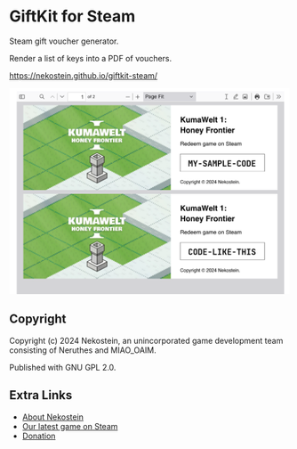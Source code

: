 # GiftKit for Steam



Steam gift voucher generator.

Render a list of keys into a PDF of vouchers.

https://nekostein.github.io/giftkit-steam/


![img](./img/demo1.png)




## Copyright

Copyright (c) 2024 Nekostein, an unincorporated game development team consisting of Neruthes and MIAO_OAIM.

Published with GNU GPL 2.0.




## Extra Links

- [About Nekostein](https://nekostein.com/)
- [Our latest game on Steam](https://store.steampowered.com/app/3202800)
- [Donation](https://nekostein.com/misc/donate)


